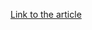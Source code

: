[Link to the article](https://cybersecuritynews.com/detecting-and-responding-to-new-nation-state-persistence-techniques/)
